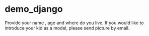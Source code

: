 # demo_django
Provide your  name , age and where do you live. 
If you would like to introduce your kid as a model, please send picture by email. 
